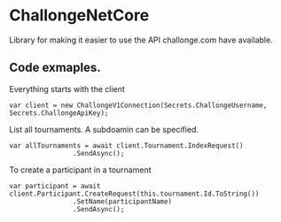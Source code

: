 # ChallongeNetCore

Library for making it easier to use the API challonge.com have available.


## Code exmaples.

Everything starts with the client
```CSharp
var client = new ChallongeV1Connection(Secrets.ChallongeUsername, Secrets.ChallongeApiKey);
````

List all tournaments. A subdoamin can be specified.
```Csharp
var allTournaments = await client.Tournament.IndexRequest()
                .SendAsync();
```

To create a participant in a tournament
```Csharp
var participant = await client.Participant.CreateRequest(this.tournament.Id.ToString())
                .SetName(participantName)
                .SendAsync();
```
